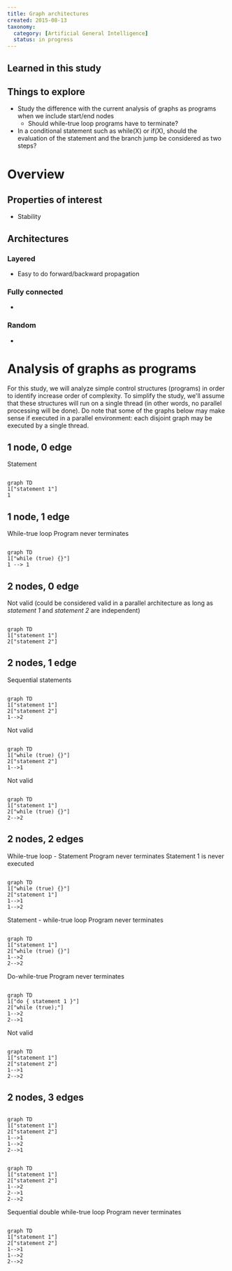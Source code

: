 ```yaml
---
title: Graph architectures
created: 2015-08-13
taxonomy:
  category: [Artificial General Intelligence]
  status: in progress
---
```


## Learned in this study

## Things to explore
* Study the difference with the current analysis of graphs as programs when we include start/end nodes
	* Should while-true loop programs have to terminate?
* In a conditional statement such as while(X) or if(X), should the evaluation of the statement and the branch jump be considered as two steps?

# Overview

## Properties of interest
* Stability

## Architectures
### Layered
* Easy to do forward/backward propagation

### Fully connected
* <tbc></tbc>

### Random
* <tbc></tbc>

# Analysis of graphs as programs
For this study, we will analyze simple control structures (programs) in order to identify increase order of complexity. To simplify the study, we'll assume that these structures will run on a single thread (in other words, no parallel processing will be done). Do note that some of the graphs below may make sense if executed in a parallel environment: each disjoint graph may be executed by a single thread.

## 1 node, 0 edge
Statement
<pre><code class="language-mermaid line-numbers">
graph TD
1["statement 1"]
1
</code></pre>

## 1 node, 1 edge
While-true loop
Program never terminates
<pre><code class="language-mermaid line-numbers">
graph TD
1["while (true) {}"]
1 --> 1
</code></pre>

## 2 nodes, 0 edge
Not valid (could be considered valid in a parallel architecture as long as *statement 1* and *statement 2* are independent)
<pre><code class="language-mermaid line-numbers">
graph TD
1["statement 1"]
2["statement 2"]
</code></pre>

## 2 nodes, 1 edge
Sequential statements
<pre><code class="language-mermaid line-numbers">
graph TD
1["statement 1"]
2["statement 2"]
1-->2
</code></pre>

Not valid
<pre><code class="language-mermaid line-numbers">
graph TD
1["while (true) {}"]
2["statement 2"]
1-->1
</code></pre>

Not valid
<pre><code class="language-mermaid line-numbers">
graph TD
1["statement 1"]
2["while (true) {}"]
2-->2
</code></pre>

## 2 nodes, 2 edges
While-true loop - Statement
Program never terminates
Statement 1 is never executed
<pre><code class="language-mermaid line-numbers">
graph TD
1["while (true) {}"]
2["statement 1"]
1-->1
1-->2
</code></pre>

Statement - while-true loop
Program never terminates
<pre><code class="language-mermaid line-numbers">
graph TD
1["statement 1"]
2["while (true) {}"]
1-->2
2-->2
</code></pre>

Do-while-true
Program never terminates
<pre><code class="language-mermaid line-numbers">
graph TD
1["do { statement 1 }"]
2["while (true);"]
1-->2
2-->1
</code></pre>

Not valid
<pre><code class="language-mermaid line-numbers">
graph TD
1["statement 1"]
2["statement 2"]
1-->1
2-->2
</code></pre>

## 2 nodes, 3 edges
<pre><code class="language-mermaid line-numbers">
graph TD
1["statement 1"]
2["statement 2"]
1-->1
1-->2
2-->1
</code></pre>

<pre><code class="language-mermaid line-numbers">
graph TD
1["statement 1"]
2["statement 2"]
1-->2
2-->1
2-->2
</code></pre>

Sequential double while-true loop
Program never terminates
<pre><code class="language-mermaid line-numbers">
graph TD
1["statement 1"]
2["statement 2"]
1-->1
1-->2
2-->2
</code></pre>
